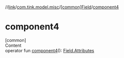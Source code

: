 //[link](../../index.md)/[com.tink.model.misc](../index.md)/[[common]Field](index.md)/[component4](component4.md)



# component4  
[common]  
Content  
operator fun [component4](component4.md)(): [Field.Attributes](-attributes/index.md)  



